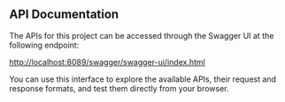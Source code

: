 ## API Documentation

The APIs for this project can be accessed through the Swagger UI at the following endpoint:

[http://localhost:8089/swagger/swagger-ui/index.html](http://localhost:8089/swagger/swagger-ui/index.html)

You can use this interface to explore the available APIs, their request and response formats, and test them directly from your browser.
